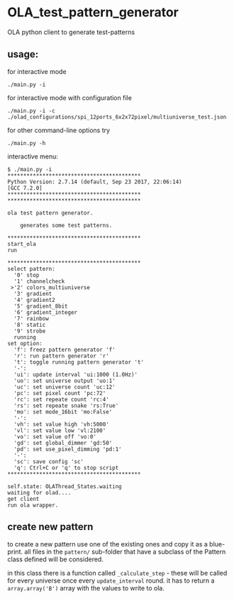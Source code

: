 # OLA_test_pattern_generator
OLA python client to generate test-patterns

## usage:
for interactive mode
```
./main.py -i
```
for interactive mode with configuration file
```
./main.py -i -c ./olad_configurations/spi_12ports_6x2x72pixel/multiuniverse_test.json
```
for other command-line options try
```
./main.py -h
```

interactive menu:
```
$ ./main.py -i
******************************************
Python Version: 2.7.14 (default, Sep 23 2017, 22:06:14)
[GCC 7.2.0]
******************************************
******************************************

ola test pattern generator.

    generates some test patterns.

******************************************
start_ola
run

******************************************
select pattern:
  '0' stop
  '1' channelcheck
 >'2' colors_multiuniverse
  '3' gradient
  '4' gradient2
  '5' gradient_8bit
  '6' gradient_integer
  '7' rainbow
  '8' static
  '9' strobe
  running
set option:
  'f': freez pattern generator 'f'
  'r': run pattern generator 'r'
  't': toggle running pattern generator 't'
  '-':
  'ui': update interval 'ui:1000 (1.0Hz)'
  'uo': set universe output 'uo:1'
  'uc': set universe count 'uc:12'
  'pc': set pixel count 'pc:72'
  'rc': set repeate count 'rc:4'
  'rs': set repeate snake 'rs:True'
  'mo': set mode_16bit 'mo:False'
  '-':
  'vh': set value high 'vh:5000'
  'vl': set value low 'vl:2100'
  'vo': set value off 'vo:0'
  'gd': set global_dimmer 'gd:50'
  'pd': set use_pixel_dimming 'pd:1'
  '-':
  'sc': save config 'sc'
  'q': Ctrl+C or 'q' to stop script
******************************************

self.state: OLAThread_States.waiting
waiting for olad....
get client
run ola wrapper.
```

## create new pattern
to create a new pattern use one of the existing ones and copy it as a blue-print.
all files in the `pattern/` sub-folder that have a subclass of the Pattern class defined
will be considered.

in this class there is a function called `_calculate_step` - these will be called for every universe once every `update_interval` round.
it has to return a `array.array('B')` array with the values to write to ola.
